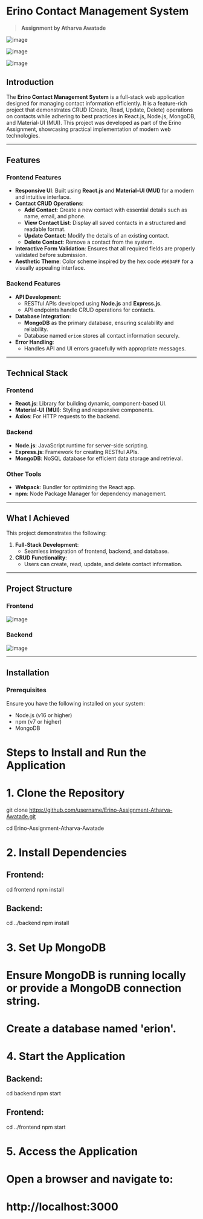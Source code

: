 # **Erino Contact Management System**

> **Assignment by Atharva Awatade**

![image](https://github.com/user-attachments/assets/31408e7e-a1fe-4855-9184-d34d83fc2c1a)

![image](https://github.com/user-attachments/assets/5c0c1b77-c3e7-4322-b8eb-40e075e7703c)

![image](https://github.com/user-attachments/assets/0e1483c0-5368-444a-a51e-ba4fe84671b2)




## **Introduction**

The **Erino Contact Management System** is a full-stack web application designed for managing contact information efficiently. It is a feature-rich project that demonstrates CRUD (Create, Read, Update, Delete) operations on contacts while adhering to best practices in React.js, Node.js, MongoDB, and Material-UI (MUI). This project was developed as part of the Erino Assignment, showcasing practical implementation of modern web technologies.

---

## **Features**

### **Frontend Features**
- **Responsive UI**: Built using **React.js** and **Material-UI (MUI)** for a modern and intuitive interface.
- **Contact CRUD Operations**:
  - **Add Contact**: Create a new contact with essential details such as name, email, and phone.
  - **View Contact List**: Display all saved contacts in a structured and readable format.
  - **Update Contact**: Modify the details of an existing contact.
  - **Delete Contact**: Remove a contact from the system.
- **Interactive Form Validation**: Ensures that all required fields are properly validated before submission.
- **Aesthetic Theme**: Color scheme inspired by the hex code `#9694FF` for a visually appealing interface.

### **Backend Features**
- **API Development**:
  - RESTful APIs developed using **Node.js** and **Express.js**.
  - API endpoints handle CRUD operations for contacts.
- **Database Integration**:
  - **MongoDB** as the primary database, ensuring scalability and reliability.
  - Database named `erion` stores all contact information securely.
- **Error Handling**:
  - Handles API and UI errors gracefully with appropriate messages.

---

## **Technical Stack**

### **Frontend**
- **React.js**: Library for building dynamic, component-based UI.
- **Material-UI (MUI)**: Styling and responsive components.
- **Axios**: For HTTP requests to the backend.

### **Backend**
- **Node.js**: JavaScript runtime for server-side scripting.
- **Express.js**: Framework for creating RESTful APIs.
- **MongoDB**: NoSQL database for efficient data storage and retrieval.

### **Other Tools**
- **Webpack**: Bundler for optimizing the React app.
- **npm**: Node Package Manager for dependency management.

---

## **What I Achieved**

This project demonstrates the following:
1. **Full-Stack Development**:
   - Seamless integration of frontend, backend, and database.
2. **CRUD Functionality**:
   - Users can create, read, update, and delete contact information.

---

## **Project Structure**

### **Frontend**

![image](https://github.com/user-attachments/assets/bb6d6c4b-e811-4c8b-b265-e90b5618b8b0)



### **Backend**

![image](https://github.com/user-attachments/assets/f7546cda-230a-4856-b556-aa3c8ca31386)



---

## **Installation**

### **Prerequisites**
Ensure you have the following installed on your system:
- Node.js (v16 or higher)
- npm (v7 or higher)
- MongoDB

# Steps to Install and Run the Application

# 1. Clone the Repository
git clone https://github.com/username/Erino-Assignment-Atharva-Awatade.git

cd Erino-Assignment-Atharva-Awatade

# 2. Install Dependencies
## Frontend:
cd frontend
npm install

## Backend:
cd ../backend
npm install

# 3. Set Up MongoDB
# Ensure MongoDB is running locally or provide a MongoDB connection string.
# Create a database named 'erion'.

# 4. Start the Application
## Backend:
cd backend
npm start

## Frontend:
cd ../frontend
npm start

# 5. Access the Application
# Open a browser and navigate to:
# http://localhost:3000
